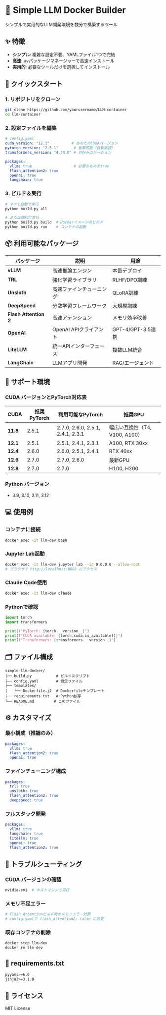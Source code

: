# 🚀 Simple LLM Docker Builder

シンプルで実用的なLLM開発環境を数分で構築するツール

## ✨ 特徴

- **シンプル**: 複雑な設定不要、YAMLファイル1つで完結
- **高速**: uvパッケージマネージャーで高速インストール
- **実用的**: 必要なツールだけを選択してインストール

## 🚀 クイックスタート

### 1. リポジトリをクローン
```bash
git clone https://github.com/yourusername/LLM-container
cd llm-container
```

### 2. 設定ファイルを編集
```yaml
# config.yaml
cuda_version: "12.1"          # あなたのCUDAバージョン
pytorch_version: "2.5.1"       # 省略可能（自動選択）
transformers_version: "4.44.0" # お好みのバージョン

packages:
  vllm: true                   # 必要なものをtrue
  flash_attention2: true
  openai: true
  langchain: true
```

### 3. ビルド＆実行
```bash
# すべて自動で実行
python build.py all

# または個別に実行
python build.py build  # Dockerイメージのビルド
python build.py run    # コンテナの起動
```

## 📦 利用可能なパッケージ

| パッケージ | 説明 | 用途 |
|---------|------|-----|
| **vLLM** | 高速推論エンジン | 本番デプロイ |
| **TRL** | 強化学習ライブラリ | RLHF/DPO訓練 |
| **Unsloth** | 高速ファインチューニング | QLoRA訓練 |
| **DeepSpeed** | 分散学習フレームワーク | 大規模訓練 |
| **Flash Attention 2** | 高速アテンション | メモリ効率改善 |
| **OpenAI** | OpenAI APIクライアント | GPT-4/GPT-3.5連携 |
| **LiteLLM** | 統一APIインターフェース | 複数LLM統合 |
| **LangChain** | LLMアプリ開発 | RAG/エージェント |

## 🎯 サポート環境

### CUDA バージョンとPyTorch対応表

| CUDA | 推奨PyTorch | 利用可能なPyTorch | 推奨GPU |
|------|------------|----------------|---------|
| **11.8** | 2.5.1 | 2.7.0, 2.6.0, 2.5.1, 2.4.1, 2.3.1 | 幅広い互換性（T4, V100, A100） |
| **12.1** | 2.5.1 | 2.5.1, 2.4.1, 2.3.1 | A100, RTX 30xx |
| **12.4** | 2.6.0 | 2.6.0, 2.5.1, 2.4.1 | RTX 40xx |
| **12.6** | 2.7.0 | 2.7.0, 2.6.0 | 最新GPU |
| **12.8** | 2.7.0 | 2.7.0 | H100, H200 |

### Python バージョン
- 3.9, 3.10, 3.11, 3.12

## 💻 使用例

### コンテナに接続
```bash
docker exec -it llm-dev bash
```

### Jupyter Lab起動
```bash
docker exec -it llm-dev jupyter lab --ip 0.0.0.0 --allow-root
# ブラウザで http://localhost:8888 にアクセス
```

### Claude Code使用
```bash
docker exec -it llm-dev claude
```

### Pythonで確認
```python
import torch
import transformers

print(f"PyTorch: {torch.__version__}")
print(f"CUDA available: {torch.cuda.is_available()}")
print(f"Transformers: {transformers.__version__}")
```

## 🗂️ ファイル構成

```
simple-llm-docker/
├── build.py           # ビルドスクリプト
├── config.yaml        # 設定ファイル
├── templates/
│   └── Dockerfile.j2  # Dockerfileテンプレート
├── requirements.txt   # Python依存
└── README.md         # このファイル
```

## ⚙️ カスタマイズ

### 最小構成（推論のみ）
```yaml
packages:
  vllm: true
  flash_attention2: true
  openai: true
```

### ファインチューニング構成
```yaml
packages:
  trl: true
  unsloth: true
  flash_attention2: true
  deepspeed: true
```

### フルスタック開発
```yaml
packages:
  vllm: true
  langchain: true
  litellm: true
  openai: true
  flash_attention2: true
```

## 🐛 トラブルシューティング

### CUDA バージョンの確認
```bash
nvidia-smi  # ホストマシンで実行
```

### メモリ不足エラー
```bash
# Flash Attentionビルド時のメモリエラー対策
# config.yamlで flash_attention2: false に設定
```

### 既存コンテナの削除
```bash
docker stop llm-dev
docker rm llm-dev
```

## 📝 requirements.txt

```txt
pyyaml>=6.0
jinja2>=3.1.0
```

## 📄 ライセンス

MIT License